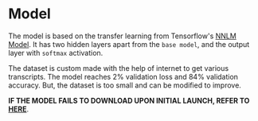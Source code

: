 # Model
  The model is based on the transfer learning from Tensorflow's [NNLM Model](https://tfhub.dev/google/nnlm-en-dim128-with-normalization/2).
  It has two hidden layers apart from the `base model`, and the output layer with `softmax` activation.

  The dataset is custom made with the help of internet to get various transcripts. The model reaches 2% validation loss and
  84% validation accuracy. But, the dataset is too small and can be modified to improve.

  **IF THE MODEL FAILS TO DOWNLOAD UPON INITIAL LAUNCH, REFER TO [HERE](Model_Data/README.md)**.
